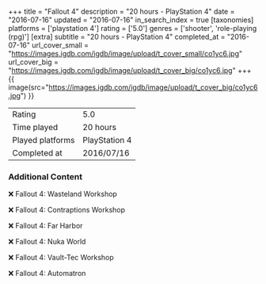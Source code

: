 +++
title = "Fallout 4"
description = "20 hours - PlayStation 4"
date = "2016-07-16"
updated = "2016-07-16"
in_search_index = true
[taxonomies]
platforms = ['playstation 4']
rating = ['5.0']
genres = ['shooter', 'role-playing (rpg)']
[extra]
subtitle = "20 hours - PlayStation 4"
completed_at = "2016-07-16"
url_cover_small = "https://images.igdb.com/igdb/image/upload/t_cover_small/co1yc6.jpg"
url_cover_big = "https://images.igdb.com/igdb/image/upload/t_cover_big/co1yc6.jpg"
+++
{{ image(src="https://images.igdb.com/igdb/image/upload/t_cover_big/co1yc6.jpg") }}

|              |            |
| ------------ | ---------- |
| Rating       | 5.0 |
| Time played  | 20 hours |
| Played platforms    | PlayStation 4 |
| Completed at | 2016/07/16 |



### Additional Content


❌ Fallout 4: Wasteland Workshop

❌ Fallout 4: Contraptions Workshop

❌ Fallout 4: Far Harbor

❌ Fallout 4: Nuka World

❌ Fallout 4: Vault-Tec Workshop

❌ Fallout 4: Automatron
